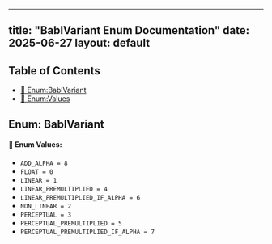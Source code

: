 <!-- Formatted by A³BS formatter.py -->
<!-- Generated by A³BS document.py -->
---
title: "BablVariant Enum Documentation"
date: 2025-06-27
layout: default
---

## Table of Contents
- [🔧 Enum:BablVariant](#enum-bablvariant)
- [🔧 Enum:Values](#enum-values)
## Enum: BablVariant
#### 📝 Enum Values:
<a name="enum-values"></a>
  - `ADD_ALPHA = 8`
  - `FLOAT = 0`
  - `LINEAR = 1`
  - `LINEAR_PREMULTIPLIED = 4`
  - `LINEAR_PREMULTIPLIED_IF_ALPHA = 6`
  - `NON_LINEAR = 2`
  - `PERCEPTUAL = 3`
  - `PERCEPTUAL_PREMULTIPLIED = 5`
  - `PERCEPTUAL_PREMULTIPLIED_IF_ALPHA = 7`